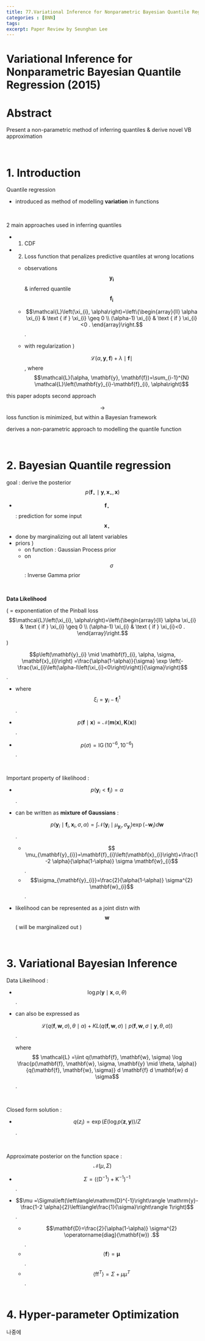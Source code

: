 ```yaml
---
title: 77.Variational Inference for Nonparametric Bayesian Quantile Regression
categories : [BNN]
tags: 
excerpt: Paper Review by Seunghan Lee
---
```


<script src="https://cdn.mathjax.org/mathjax/latest/MathJax.js?config=TeX-AMS-MML_HTMLorMML" type="text/javascript"></script>

# Variational Inference for Nonparametric Bayesian Quantile Regression (2015)

<script src="https://cdn.mathjax.org/mathjax/latest/MathJax.js?config=TeX-AMS-MML_HTMLorMML" type="text/javascript"></script>

# Abstract

Present a non-parametric method of inferring quantiles & derive novel VB approximation

<br>

# 1. Introduction

Quantile regression

- introduced as method of modelling **variation** in functions

<br>

2 main approaches used in inferring quantiles

- 1) CDF

- 2) Loss function that penalizes predictive quantiles at wrong locations

  - observations $$\mathbf{y_i}$$ & inferred quantile $$\mathbf{f_i}$$
  - $$\mathcal{L}\left(\xi_{i}, \alpha\right)=\left\{\begin{array}{ll}
    \alpha \xi_{i} & \text { if } \xi_{i} \geq 0 \\
    (\alpha-1) \xi_{i} & \text { if } \xi_{i}<0 .
    \end{array}\right.$$.

  - with regularization )

    $$\mathcal{L}(\alpha, \mathbf{y}, \mathbf{f})+\lambda\mid\mathbf{f}\mid$$ ,  where $$\mathcal{L}(\alpha, \mathbf{y}, \mathbf{f})=\sum_{i-1}^{N} \mathcal{L}\left(\mathbf{y}_{i}-\mathbf{f}_{i}, \alpha\right)$$
    

this paper adopts second approach

$$\rightarrow$$ loss function is minimized, but within a Bayesian framework

derives a non-parametric approach to modelling the quantile function

<br>

# 2. Bayesian Quantile regression

goal : derive the posterior $$p\left(\mathbf{f}_{\star} \mid \mathbf{y}, \mathbf{x}_{\star}, \mathbf{x}\right)$$

- $$\mathbf{f}_{\star}$$  : prediction for some input $$\mathbf{x}_{\star}$$
- done by marginalizing out all latent variables
- priors )
  - on function : Gaussian Process prior
  - on $$\sigma$$ : Inverse Gamma prior

<br>

**Data Likelihood**

( = exponentiation of the Pinball loss $$\mathcal{L}\left(\xi_{i}, \alpha\right)=\left\{\begin{array}{ll}
\alpha \xi_{i} & \text { if } \xi_{i} \geq 0 \\
(\alpha-1) \xi_{i} & \text { if } \xi_{i}<0 .
\end{array}\right.$$ )

$$p\left(\mathbf{y}_{i} \mid \mathbf{f}_{i}, \alpha, \sigma, \mathbf{x}_{i}\right) =\frac{\alpha(1-\alpha)}{\sigma} \exp \left(-\frac{\xi_{i}\left(\alpha-I\left(\xi_{i}<0\right)\right)}{\sigma}\right)$$.

- where $$\xi_{i}=\mathbf{y}_{i}-\mathbf{f}_{i}^{1}$$.

- $$p(\mathbf{f} \mid \mathbf{x}) =\mathcal{N}(\mathbf{m}(\mathbf{x}), \mathbf{K}(\mathbf{x}))$$.
- $$p(\sigma) =\operatorname{IG}\left(10^{-6}, 10^{-6}\right)$$.

<br>

Important  property of likelihood : 

- $$p\left(\mathbf{y}_{i}<\mathbf{f}_{i}\right)=\alpha$$.

- can be written as **mixture of Gaussians** :

  $$p\left(\mathbf{y}_{i} \mid \mathbf{f}_{i}, \mathbf{x}_{i}, \sigma, \alpha\right)=\int \mathcal{N}\left(\mathbf{y}_{i} \mid \mu_{\mathbf{y}_{i}}, \sigma_{\mathbf{y}_{i}}\right) \exp \left(-\mathbf{w}_{i}\right) d \mathbf{w}$$.

  - $$ \mu_{\mathbf{y}_{i}}=\mathbf{f}_{i}\left(\mathbf{x}_{i}\right)+\frac{1-2 \alpha}{\alpha(1-\alpha)} \sigma \mathbf{w}_{i}$$.
  - $$\sigma_{\mathbf{y}_{i}}=\frac{2}{\alpha(1-\alpha)} \sigma^{2} \mathbf{w}_{i}$$.

- likelihood can be represented as a joint distn with $$\mathbf{w}$$ ( will be marginalized out )

<br>

# 3. Variational Bayesian Inference

Data Likelihood :

- $$\log p(\mathbf{y} \mid \mathbf{x}, \alpha, \theta) $$.

- can also be expressed as

  $$\mathcal{L}(q(\mathbf{f}, \mathbf{w}, \sigma), \theta \mid \alpha)+ K L(q(\mathbf{f}, \mathbf{w}, \sigma) \mid p(\mathbf{f}, \mathbf{w}, \sigma \mid \mathbf{y}, \theta, \alpha)) $$.

  where $$ \mathcal{L} =\iint q(\mathbf{f}, \mathbf{w}, \sigma) \log \frac{p(\mathbf{f}, \mathbf{w}, \sigma, \mathbf{y} \mid \theta, \alpha)}{q(\mathbf{f}, \mathbf{w}, \sigma)} d \mathbf{f} d \mathbf{w} d \sigma$$.

  <br>

Closed form solution :

- $$q\left(z_{i}\right)=\exp (E(\log p(\mathbf{z}, \mathbf{y})) / Z$$.

<br>

Approximate posterior on the function space : $$\mathcal{N}(\mu, \Sigma)$$

- $$\Sigma=\left(\left\langle\mathrm{D}^{-1}\right\rangle+\mathrm{K}^{-1}\right)^{-1} $$.

- $$\mu =\Sigma\left(\left\langle\mathrm{D}^{-1}\right\rangle \mathrm{y}-\frac{1-2 \alpha}{2}\left\langle\frac{1}{\sigma}\right\rangle 1\right)$$.

  - $$\mathbf{D}=\frac{2}{\alpha(1-\alpha)} \sigma^{2} \operatorname{diag}(\mathbf{w}) .$$.
  - $$\langle\mathbf{f}\rangle=\boldsymbol{\mu}$$.
  - $$\left\langle\mathrm{ff}^{T}\right\rangle=\Sigma+\mu \mu^{T}$$.

  <br>

# 4. Hyper-parameter Optimization

나중에





